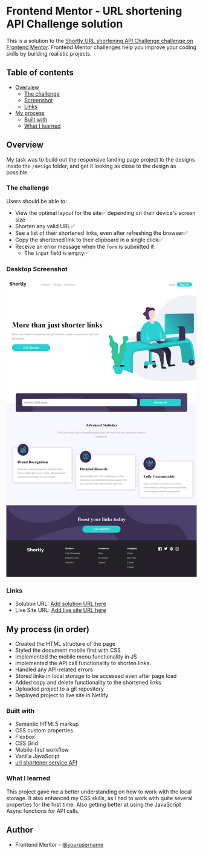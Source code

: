 # Frontend Mentor - URL shortening API Challenge solution

This is a solution to the [Shortly URL shortening API Challenge challenge on Frontend Mentor](https://www.frontendmentor.io/challenges/url-shortening-api-landing-page-2ce3ob-G). Frontend Mentor challenges help you improve your coding skills by building realistic projects. 

## Table of contents

- [Overview](#overview)
  - [The challenge](#the-challenge)
  - [Screenshot](#screenshot)
  - [Links](#links)
- [My process](#my-process)
  - [Built with](#built-with)
  - [What I learned](#what-i-learned)


## Overview

My task was to build out the responsive landing page project to the designs inside the `/design` folder, and get it looking as close to the design as possible.


### The challenge

Users should be able to:

- View the optimal layout for the site✅ depending on their device's screen size
- Shorten any valid URL✅
- See a list of their shortened links, even after refreshing the browser✅
- Copy the shortened link to their clipboard in a single click✅
- Receive an error message when the `form` is submitted if:
  - The `input` field is empty✅

### Desktop Screenshot

<img src="images/solution-desktop-preview.png" alt="my solution desktop preview">

### Links

- Solution URL: [Add solution URL here](https://github.com/Sarah-okolo/url-shortener-app)
- Live Site URL: [Add live site URL here](https://shorten-long-urls.netlify.app/)

## My process (in order)

- Created the HTML structure of the page
- Styled the document mobile first with CSS
- Implemented the mobile menu functionality in JS
- Implemented the API call functionality to shorten links.
- Handled any API-related errors
- Stored links in local storage to be accessed even after page load
- Added copy and delete functionality to the shortened links
- Uploaded project to a git repository
- Deployed project to live site in Netlify

### Built with

- Semantic HTML5 markup
- CSS custom properties
- Flexbox
- CSS Grid
- Mobile-first workflow
- Vanilla JavaScript 
- [url shortener service API](https://url-shortener-service.p.rapidapi.com)

### What I learned

This project gave me a better understanding on how to work with the local storage. It also enhanced my CSS skills, as I had to work with quite several properties for the first time. Also getting better at using the JavaScript Async functions for API calls.

## Author
- Frontend Mentor - [@yourusername](https://www.frontendmentor.io/profile/Sarah-okolo)
